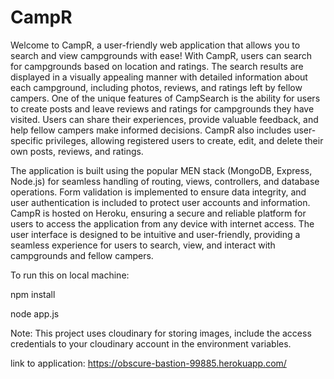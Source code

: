 # CampR
Welcome to CampR, a user-friendly web application that allows you to search and view campgrounds with ease!
With CampR, users can search for campgrounds based on location and ratings. The search results are displayed in a visually appealing manner with detailed information about each campground, including photos, reviews, and ratings left by fellow campers.
One of the unique features of CampSearch is the ability for users to create posts and leave reviews and ratings for campgrounds they have visited. Users can share their experiences, provide valuable feedback, and help fellow campers make informed decisions.
CampR also includes user-specific privileges, allowing registered users to create, edit, and delete their own posts, reviews, and ratings.  


The application is built using the popular MEN stack (MongoDB, Express, Node.js) for seamless handling of routing, views, controllers, and database operations. Form validation is implemented to ensure data integrity, and user authentication is included to protect user accounts and information.
CampR is hosted on Heroku, ensuring a secure and reliable platform for users to access the application from any device with internet access. 
The user interface is designed to be intuitive and user-friendly, providing a seamless experience for users to search, view, and interact with campgrounds and fellow campers.

To run this on local machine:


npm install

node app.js


Note: This project uses cloudinary for storing images, include the access credentials to your cloudinary account in the environment variables.


link to application: https://obscure-bastion-99885.herokuapp.com/
